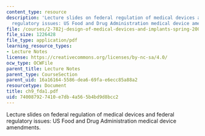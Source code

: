 ```yaml
---
content_type: resource
description: 'Lecture slides on federal regulation of medical devices and federal
  regulatory issues: US Food and Drug Administration medical device amendments.'
file: /courses/2-782j-design-of-medical-devices-and-implants-spring-2006/740087927410e7db4a565b4bd9d8bcc2_ch9_fda1.pdf
file_size: 1226428
file_type: application/pdf
learning_resource_types:
- Lecture Notes
license: https://creativecommons.org/licenses/by-nc-sa/4.0/
ocw_type: OCWFile
parent_title: Lecture Notes
parent_type: CourseSection
parent_uid: 16a16164-5586-dea6-69fa-e6ecc85a88a2
resourcetype: Document
title: ch9_fda1.pdf
uid: 74008792-7410-e7db-4a56-5b4bd9d8bcc2
---
```

Lecture slides on federal regulation of medical devices and federal regulatory issues: US Food and Drug Administration medical device amendments.